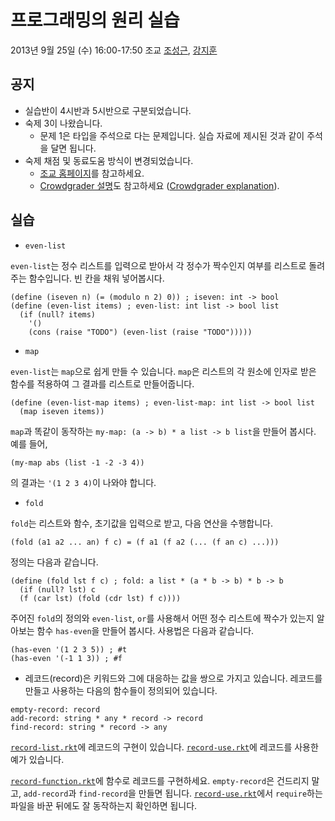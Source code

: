 # 프로그래밍의 원리 실습 #

2013년 9월 25일 (수) 16:00-17:50
조교 [조성근](http://ropas.snu.ac.kr/~skcho), [강지훈](http://ropas.snu.ac.kr/~jhkang)

## 공지 ##

* 실습반이 4시반과 5시반으로 구분되었습니다.
* 숙제 3이 나왔습니다.
  + 문제 1은 타입을 주석으로 다는 문제입니다. 실습 자료에 제시된 것과
    같이 주석을 달면 됩니다.
* 숙제 채점 및 동료도움 방식이 변경되었습니다.
  + [조교 홈페이지](http://ropas.snu.ac.kr/~ta/4190.210/13/)를
    참고하세요.
  + [Crowdgrader 설명](https://github.com/lunaticas/pp-material/blob/master/crowdgrader/crowdgrader.md)도
    참고하세요 ([Crowdgrader explanation](https://github.com/lunaticas/pp-material/blob/master/crowdgrader/crowdgrader_en.md)).

## 실습 ##

* ```even-list```

```even-list```는 정수 리스트를 입력으로 받아서 각 정수가 짝수인지
여부를 리스트로 돌려주는 함수입니다. 빈 칸을 채워 넣어봅시다.

```racket
(define (iseven n) (= (modulo n 2) 0)) ; iseven: int -> bool
(define (even-list items) ; even-list: int list -> bool list
  (if (null? items)
    '()
    (cons (raise "TODO") (even-list (raise "TODO")))))
```

* ```map```

```even-list```는 ```map```으로 쉽게 만들 수 있습니다. ```map```은
리스트의 각 원소에 인자로 받은 함수를 적용하여 그 결과를 리스트로
만들어줍니다.

```racket
(define (even-list-map items) ; even-list-map: int list -> bool list
  (map iseven items))
```

```map```과 똑같이 동작하는 ```my-map: (a -> b) * a list -> b list```을 만들어 봅시다. 예를 들어,

```racket
(my-map abs (list -1 -2 -3 4))
```

의 결과는 ```'(1 2 3 4)```이 나와야 합니다.

* ```fold```

```fold```는 리스트와 함수, 초기값을 입력으로 받고, 다음 연산을
수행합니다.

```racket
(fold (a1 a2 ... an) f c) = (f a1 (f a2 (... (f an c) ...)))
```

정의는 다음과 같습니다.

```racket
(define (fold lst f c) ; fold: a list * (a * b -> b) * b -> b
  (if (null? lst) c
  (f (car lst) (fold (cdr lst) f c))))
```

주어진 ```fold```의 정의와 ```even-list```, ```or```를 사용해서 어떤
정수 리스트에 짝수가 있는지 알아보는 함수 ```has-even```을 만들어
봅시다. 사용법은 다음과 같습니다.

```racket
(has-even '(1 2 3 5)) ; #t
(has-even '(-1 1 3)) ; #f
```

* 레코드(record)은 키워드와 그에 대응하는 값을 쌍으로 가지고
있습니다. 레코드를 만들고 사용하는 다음의 함수들이 정의되어 있습니다.

```racket
empty-record: record
add-record: string * any * record -> record
find-record: string * record -> any
```

[```record-list.rkt```](record-list.rkt)에 레코드의 구현이
있습니다. [```record-use.rkt```](record-use.rkt)에 레코드를 사용한 예가
있습니다.

[```record-function.rkt```](record-function.rkt)에 함수로 레코드를
구현하세요. ```empty-record```은 건드리지 말고, ```add-record```과
```find-record```을 만들면
됩니다. [```record-use.rkt```](record-use.rkt)에서 ```require```하는
파일을 바꾼 뒤에도 잘 동작하는지 확인하면 됩니다.
